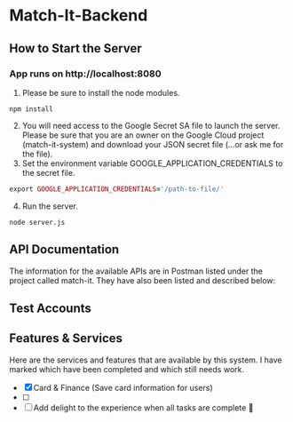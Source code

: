 # Match-It-Backend

## How to Start the Server

### App runs on http://localhost:8080

1. Please be sure to install the node modules.
```
npm install
```
2. You will need access to the Google Secret SA file to launch the server. Please be sure that you are an owner on the Google Cloud project (match-it-system) and download your JSON secret file (...or ask me for the file). 
3. Set the environment variable GOOGLE_APPLICATION_CREDENTIALS to the secret file.
```ruby
export GOOGLE_APPLICATION_CREDENTIALS='/path-to-file/'
```
4. Run the server.
```
node server.js
```

## API Documentation
The information for the available APIs are in Postman listed under the project called match-it. They have also been listed and described below:



## Test Accounts

## Features & Services
Here are the services and features that are available by this system. I have marked which have been completed and which still needs work.

- [x] Card & Finance (Save card information for users)
- [ ] 
- [ ] Add delight to the experience when all tasks are complete :tada:
